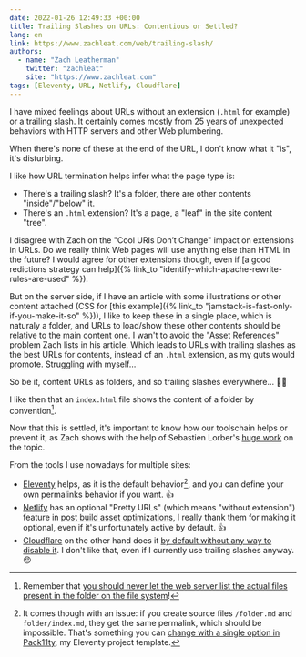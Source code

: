 ```yaml
---
date: 2022-01-26 12:49:33 +00:00
title: Trailing Slashes on URLs: Contentious or Settled?
lang: en
link: https://www.zachleat.com/web/trailing-slash/
authors:
  - name: "Zach Leatherman"
    twitter: "zachleat"
    site: "https://www.zachleat.com"
tags: [Eleventy, URL, Netlify, Cloudflare]
---
```


I have mixed feelings about URLs without an extension (`.html` for example) or a trailing slash. It certainly comes mostly from 25 years of unexpected behaviors with HTTP servers and other Web plumbering.

When there's none of these at the end of the URL, I don't know what it "is", it's disturbing.

I like how URL termination helps infer what the page type is:
- There's a trailing slash? It's a folder, there are other contents "inside"/"below" it.
- There's an `.html` extension? It's a page, a "leaf" in the site content "tree".

I disagree with Zach on the "Cool URIs Don’t Change" impact on extensions in URLs. Do we really think Web pages will use anything else than HTML in the future? I would agree for other extensions though, even if [a good redictions strategy can help]({% link_to "identify-which-apache-rewrite-rules-are-used" %}).

But on the server side, if I have an article with some illustrations or other content attached (CSS for [this example]({% link_to "jamstack-is-fast-only-if-you-make-it-so" %})), I like to keep these in a single place, which is naturaly a folder, and URLs to load/show these other contents should be relative to the main content one. I wan't to avoid the "Asset References" problem Zach lists in his article. Which leads to URLs with trailing slashes as the best URLs for contents, instead of an `.html` extension, as my guts would promote. Struggling with myself…

So be it, content URLs as folders, and so trailing slashes everywhere… 🤷‍♂️

I like then that an `index.html` file shows the content of a folder by convention[^opquast204].

[^opquast204]: Remember that [you should never let the web server list the actual files present in the folder on the file system](https://checklists.opquast.com/en/web-quality-assurance/the-server-does-not-list-files-in-folders-that-do-not-have-index-files)![^opquast]

[^opquast]: By the way, make sure you read, understand and apply as much as possible Opquast's [Web Quality Assurance Checklist](https://checklists.opquast.com/en/web-quality-assurance/).

Now that this is settled, it's important to know how our toolschain helps or prevent it, as Zach shows with the help of Sebastien Lorber's [huge work](https://github.com/slorber/trailing-slash-guide) on the topic.

From the tools I use nowadays for multiple sites:
- [Eleventy](https://11ty.dev) helps, as it is the default behavior[^eleventy], and you can define your own permalinks behavior if you want. 👍
- [Netlify](https://netlify.com) has an optional "Pretty URLs" (which means "without extension") feature in [post build asset optimizations](https://docs.netlify.com/site-deploys/post-processing/), I really thank them for making it optional, even if it's unfortunately active by default. 👍
- [Cloudflare](https://cloudflare.com) on the other hand does it [by default without any way to disable it](https://developers.cloudflare.com/pages/platform/serving-pages#route-matching). I don't like that, even if I currently use trailing slashes anyway. 😡

[^eleventy]: It comes though with an issue: if you create source files `/folder.md` and `folder/index.md`, they get the same permalink, which should be impossible. That's something you can [change with a single option in Pack11ty](https://pack11ty.dev/documentation/collections/#permalinks), my Eleventy project template.
